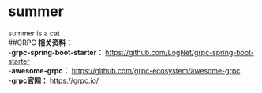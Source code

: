 # summer
summer is a cat  
##GRPC
**相关资料：**    
-**grpc-spring-boot-starter：** https://github.com/LogNet/grpc-spring-boot-starter      
-**awesome-grpc：** https://github.com/grpc-ecosystem/awesome-grpc     
-**grpc官网：** https://grpc.io/     


